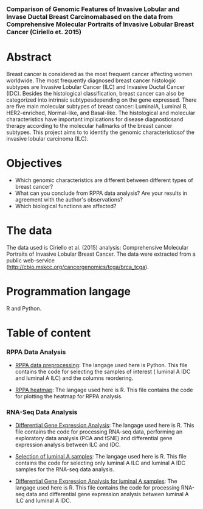 ### Comparison of Genomic Features of Invasive Lobular and Invase Ductal Breast Carcinomabased on the data from Comprehensive Molecular Portraits of Invasive Lobular Breast Cancer (Ciriello et. 2015)


# Abstract
Breast cancer is considered as the most frequent cancer affecting women worldwide. The most frequently diagnosed breast cancer histologic subtypes are Invasive Lobular Cancer (ILC) and Invasive Ductal Cancer (IDC). Besides the histological classification, breast cancer can also be categorized into intrinsic subtypesdepending on the gene expressed. There are five main molecular subtypes of breast cancer: LuminalA, Luminal B, HER2-enriched, Normal-like, and Basal-like. The histological and molecular characteristics have important implications for disease diagnosticsand therapy according to the molecular hallmarks of the breast cancer subtypes. This project aims to to identify the genomic characteristicsof the invasive lobular carcinoma (ILC).

# Objectives
- Which genomic characteristics are different between different types of breast cancer?
- What can you conclude from RPPA data analysis? Are your results in agreement with the author's observations?  
- Which biological functions are affected?

# The data
The data used is Ciriello et al. (2015) analysis: Comprehensive Molecular Portraits of Invasive Lobular Breast Cancer. The data were extracted from a public web-service (http://cbio.mskcc.org/cancergenomics/tcga/brca_tcga).

# Programmation langage 
R and Python.

# Table of content

### RPPA Data Analysis

- [RPPA data preprocessing](RPPA_preprocessing.ipynb): The langage used here is Python. This file contains the code for selecting the samples of interest ( luminal A IDC and luminal A ILC) and the columns reordering.

- [RPPA heatmap](RPPA_R.ipynb): The langage used here is R. This file contains the code for plotting the heatmap for RPPA analysis.

### RNA-Seq Data Analysis

- [Differential Gene Expression Analysis](DEG_R.ipynb): The langage used here is R. This file contains the code for processing RNA-seq data, performing an exploratory data analysis (PCA and tSNE) and differential gene expression analysis between ILC and IDC.

- [Selection of luminal A samples](DEG_lumA_preprocessing.ipynb): The langage used here is R. This file contains the code for selecting only luminal A ILC and luminal A IDC samples for the RNA-seq data analysis.

- [Differential Gene Expression Analysis for luminal A samples](DEG_lumA_R.ipynb): The langage used here is R. This file contains the code for processing RNA-seq data and differential gene expression analysis between luminal A ILC and luminal A IDC.





